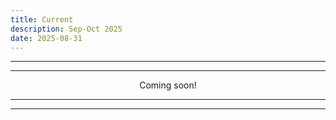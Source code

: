 ```yaml
---
title: Current
description: Sep-Oct 2025
date: 2025-08-31
---
```


---
---

<div align="center">Coming soon!</div>

---
---

